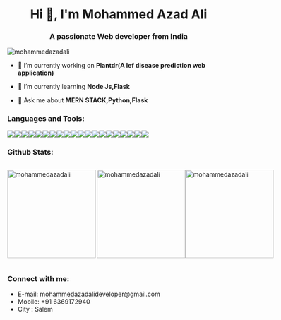 <h1 align="center">Hi 👋, I'm Mohammed Azad Ali</h1>
<h3 align="center">A passionate Web developer from India</h3>

<p align="left"> <img src="https://komarev.com/ghpvc/?username=mohammedazadali&label=Profile%20views&color=0e75b6&style=flat" alt="mohammedazadali" /> </p>

- 🔭 I’m currently working on **Plantdr(A lef disease prediction web application)**

- 🌱 I’m currently learning **Node Js,Flask**

- 💬 Ask me about **MERN STACK,Python,Flask**



<h3 align="left">Languages and Tools:</h3>
<p style="display: flex; align-items: flex-start;"> 
<img src="https://img.shields.io/badge/Node.js-43853D?style=for-the-badge&logo=node.js&logoColor=white">

<img src="https://img.shields.io/badge/MongoDB-4EA94B?style=for-the-badge&logo=mongodb&logoColor=white">

<img src="https://img.shields.io/badge/TypeScript-007ACC?style=for-the-badge&logo=typescript&logoColor=white">

<img src="https://img.shields.io/badge/HTML5-E34F26?style=for-the-badge&logo=html5&logoColor=white">

<img src="https://img.shields.io/badge/CSS3-1572B6?style=for-the-badge&logo=css3&logoColor=white">

<img src="https://img.shields.io/badge/Python-14354C?style=for-the-badge&logo=python&logoColor=white">

<img src="https://img.shields.io/badge/Java-ED8B00?style=for-the-badge&logo=openjdk&logoColor=white">

<img src="https://img.shields.io/badge/React-20232A?style=for-the-badge&logo=react&logoColor=61DAFB">

<img src="https://img.shields.io/badge/AngularJS-E23237?style=for-the-badge&logo=angularjs&logoColor=white">

<img src="https://img.shields.io/badge/Bootstrap-563D7C?style=for-the-badge&logo=bootstrap&logoColor=white">

<img src="https://img.shields.io/badge/Spring-6DB33F?style=for-the-badge&logo=spring&logoColor=white">

<img src="https://img.shields.io/badge/Netlify-00C7B7?style=for-the-badge&logo=netlify&logoColor=white">

<img src="https://img.shields.io/badge/NVIDIA-GTX1650-76B900?style=for-the-badge&logo=nvidia&logoColor=white">

<img src="https://img.shields.io/badge/MySQL-005C84?style=for-the-badge&logo=mysql&logoColor=white">

<img src="https://img.shields.io/badge/Canva-%2300C4CC.svg?&style=for-the-badge&logo=Canva&logoColor=white">

<img src="https://img.shields.io/badge/Figma-F24E1E?style=for-the-badge&logo=figma&logoColor=white">

<img src="https://img.shields.io/badge/gimp-5C5543?style=for-the-badge&logo=gimp&logoColor=white">

<img src="https://img.shields.io/badge/Inkscape-000000?style=for-the-badge&logo=Inkscape&logoColor=white">

<img src="https://img.shields.io/badge/Colab-F9AB00?style=for-the-badge&logo=googlecolab&color=525252">

<img src="https://img.shields.io/badge/Visual_Studio_Code-0078D4?style=for-the-badge&logo=visual%20studio%20code&logoColor=white">

</p>



<h3 align='left'>Github Stats:</h3>

<div style="display: flex; flex-direction:row; column-gap:20;">
<p><img align="left" src="https://github-readme-stats.vercel.app/api/top-langs?username=mohammedazadali&show_icons=true&locale=en&layout=compact" alt="mohammedazadali" width='200px' height='200px'/></p>

<p><img align="center" src="https://github-readme-stats.vercel.app/api?username=mohammedazadali&show_icons=true&locale=en" alt="mohammedazadali" width='200px'height='200px'/></p>

<p><img align="center" src="https://github-readme-streak-stats.herokuapp.com/?user=mohammedazadali&" alt="mohammedazadali" width='200px' height='200px'/></p>

</div>



<h3 align="left">Connect with me:</h3>
<p align="left">
<ul>
<li>E-mail: mohammedazadalideveloper@gmail.com</li>
<li>Mobile: +91 6369172940</li>
<li>City  : Salem</li>
</ul>
</p>